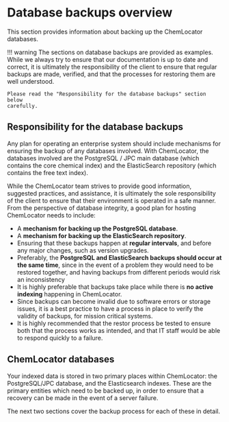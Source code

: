 # Database backups overview

This section provides information about backing up the ChemLocator databases.
    
!!! warning
    The sections on database backups are provided as examples.  While we always
    try to ensure that our documentation is up to date and correct, it is 
    ultimately the responsibility of the client to ensure that regular backups
    are made, verified, and that the processes for restoring them are well 
    understood.
    
    Please read the "Responsibility for the database backups" section below 
    carefully.
    
    
## Responsibility for the database backups

Any plan for operating an enterprise system should include mechanisms for 
ensuring the backup of any databases involved.  With ChemLocator, the databases
involved are the PostgreSQL / JPC main database (which contains the core 
chemical index) and the ElasticSearch repository (which contains the free text
index).

While the ChemLocator team strives to provide good information, suggested 
practices, and assistance, it is ultimately the sole responsibility of the client
to ensure that their environment is operated in a safe manner.  From the 
perspective of database integrity, a good plan for hosting ChemLocator needs to
include:

  - A **mechanism for backing up the PostgreSQL database**.
  - A **mechanism for backing up the ElasticSearch repository**.
  - Ensuring that these backups happen at **regular intervals**, and before any 
    major changes, such as version upgrades.
  - Preferably, the **PostgreSQL and ElasticSearch backups should occur at the 
    same time**, since in the event of a problem they would need to be restored 
    together, and having backups from different periods would risk an 
    inconsistency
  - It is highly preferable that backups take place while there is **no active
    indexing** happening in ChemLocator.
  - Since backups can become invalid due to software errors or storage issues,
    it is a best practice to have a process in place to verify the validity
    of backups, for mission critical systems.
  - It is highly recommended that the restor process be tested to ensure both
    that the process works as intended, and that IT staff would be able to 
    respond quickly to a failure. 


## ChemLocator databases
 
Your indexed data is stored in two primary places within ChemLocator: the 
PostgreSQL/JPC database, and the Elasticsearch indexes.  These are the primary
entities which need to be backed up, in order to ensure that a recovery can be
made in the event of a server failure.
 
The next two sections cover the backup process for each of these in detail.


